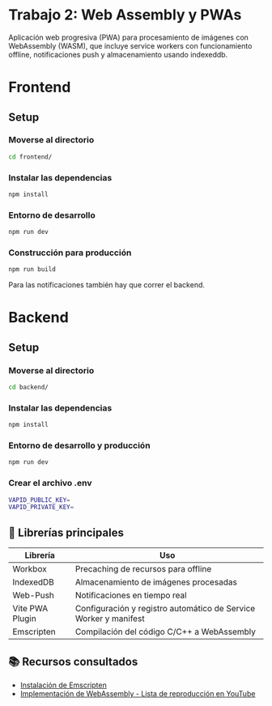 # Trabajo 2: Web Assembly y PWAs

Aplicación web progresiva (PWA) para procesamiento de imágenes con WebAssembly (WASM), que incluye service workers con funcionamiento offline, notificaciones push y almacenamiento usando indexeddb.

# Frontend
## Setup
### Moverse al directorio
```sh
cd frontend/
```

### Instalar las dependencias
```sh
npm install
```

### Entorno de desarrollo
```sh
npm run dev
```

### Construcción para producción
```sh
npm run build
```
Para las notificaciones también hay que correr el backend.

# Backend
## Setup
### Moverse al directorio
```sh
cd backend/
```

### Instalar las dependencias
```sh
npm install
```

### Entorno de desarrollo y producción
```sh
npm run dev
```

### Crear el archivo .env
```sh
VAPID_PUBLIC_KEY=
VAPID_PRIVATE_KEY=
```


## 🔧 Librerías principales

| Librería         | Uso                                                                 |
|------------------|---------------------------------------------------------------------|
| Workbox          | Precaching de recursos para offline                                 |
| IndexedDB        | Almacenamiento de imágenes procesadas                               |
| Web-Push         | Notificaciones en tiempo real                                       |
| Vite PWA Plugin  | Configuración y registro automático de Service Worker y manifest    |
| Emscripten       | Compilación del código C/C++ a WebAssembly                          |


## 📚 Recursos consultados

- [Instalación de Emscripten](https://emscripten.org/docs/getting_started/downloads.html)  
- [Implementación de WebAssembly - Lista de reproducción en YouTube](https://www.youtube.com/watch?v=_8T9T6MQ1fU&list=PLysLvOneEETPM_YbEyZcJ35_3pSdrj33O&index=1&ab_channel=MichaelGrieco)

